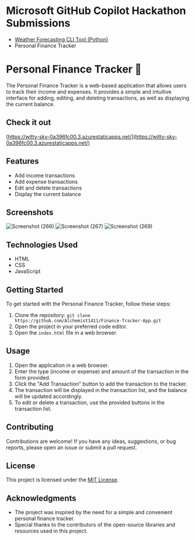 # Microsoft GitHub Copilot Hackathon Submissions
- [Weather Forecasting CLI Tool (Python)](https://github.com/Alchemist1411/WeatherApp)
- Personal Finance Tracker

# Personal Finance Tracker 💸

The Personal Finance Tracker is a web-based application that allows users to track their income and expenses. It provides a simple and intuitive interface for adding, editing, and deleting transactions, as well as displaying the current balance.

## Check it out
[https://witty-sky-0a396fc00.3.azurestaticapps.net/](https://witty-sky-0a396fc00.3.azurestaticapps.net/)

## Features

- Add income transactions
- Add expense transactions
- Edit and delete transactions
- Display the current balance

## Screenshots

![Screenshot (266)](https://github.com/Alchemist1411/Finance-Tracker-App/assets/94208034/72c3e792-0880-4f0d-a3b9-b0651962d553)
![Screenshot (267)](https://github.com/Alchemist1411/Finance-Tracker-App/assets/94208034/be9c60c5-e025-4255-906b-40b9d962ad6a)
![Screenshot (269)](https://github.com/Alchemist1411/Finance-Tracker-App/assets/94208034/9a86e96d-f468-4ed6-88c7-499683fcb3f0)

## Technologies Used

- HTML
- CSS
- JavaScript

## Getting Started

To get started with the Personal Finance Tracker, follow these steps:

1. Clone the repository: `git clone https://github.com/Alchemist1411/Finance-Tracker-App.git` 
2. Open the project in your preferred code editor.
3. Open the `index.html` file in a web browser.

## Usage

1. Open the application in a web browser.
2. Enter the type (income or expense) and amount of the transaction in the form provided.
3. Click the "Add Transaction" button to add the transaction to the tracker.
4. The transaction will be displayed in the transaction list, and the balance will be updated accordingly.
5. To edit or delete a transaction, use the provided buttons in the transaction list.

## Contributing

Contributions are welcome! If you have any ideas, suggestions, or bug reports, please open an issue or submit a pull request.

## License

This project is licensed under the [MIT License](LICENSE).

## Acknowledgments

- The project was inspired by the need for a simple and convenient personal finance tracker.
- Special thanks to the contributors of the open-source libraries and resources used in this project.

